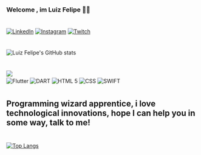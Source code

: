 ### Welcome , im Luiz Felipe 👋😄
#

[![LinkedIn](https://img.shields.io/badge/LinkedIn-0077B5?style=for-the-badge&logo=linkedin&logoColor=white/)](https://www.linkedin.com/in/luizlemosvi/)
[![Instagram](https://img.shields.io/badge/Instagram-E4405F?style=for-the-badge&logo=instagram&logoColor=white/)](https://www.instagram.com/felipevitoriolemos/)
[![Twitch](https://img.shields.io/badge/Twitch-9146FF?style=for-the-badge&logo=twitch&logoColor=white/)](twitch.tv/impactante1/)
#
![Luiz Felipe's GitHub stats](https://github-readme-stats.vercel.app/api?username=felipelemostb&show_icons=true&theme=onedark)
#




<div>
<img align ="left" src ="https://c.tenor.com/MYjwASLIcHEAAAAM/heart-cute.gif"

</div>

<div style="display: inline_block"><br/>
<img align="center" alt= "Flutter" src="https://img.shields.io/badge/Flutter-02569B?style=for-the-badge&logo=flutter&logoColor=white"/>
<img align="center" alt= "DART" src="https://img.shields.io/badge/Dart-0175C2?style=for-the-badge&logo=dart&logoColor=white"/>
<img align="center" alt= "HTML 5" src="https://img.shields.io/badge/HTML-239120?style=for-the-badge&logo=html5&logoColor=white"/>
<img align="center" alt= "CSS" src="https://img.shields.io/badge/CSS-239120?&style=for-the-badge&logo=css3&logoColor=white"/>
<img align="center" alt= "SWIFT" src="https://img.shields.io/badge/Swift-FA7343?style=for-the-badge&logo=swift&logoColor=white"/>


</div>

  
  
#
## Programming wizard apprentice, i love technological innovations, hope I can help you in some way, talk to me!

#
[![Top Langs](https://github-readme-stats.vercel.app/api/top-langs/?username=felipelemostb&layout=compact)](https://github.com/felipelemostb/github-readme-stats)
